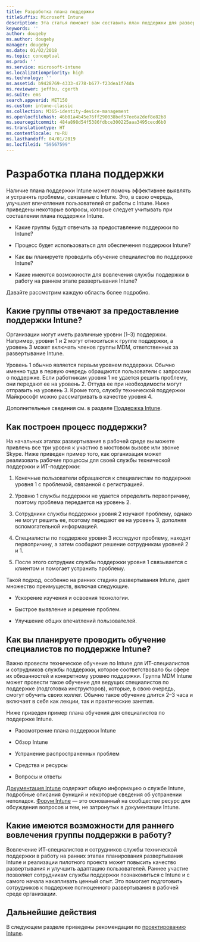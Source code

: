 ```yaml
---
title: Разработка плана поддержки
titleSuffix: Microsoft Intune
description: Эта статья поможет вам составить план поддержки для развертывания Intune.
keywords: ''
author: dougeby
ms.author: dougeby
manager: dougeby
ms.date: 01/02/2018
ms.topic: conceptual
ms.prod: ''
ms.service: microsoft-intune
ms.localizationpriority: high
ms.technology: ''
ms.assetid: b9428769-4333-4778-b677-f23dea1f74da
ms.reviewer: jeffbu, cgerth
ms.suite: ems
search.appverid: MET150
ms.custom: intune-classic
ms.collection: M365-identity-device-management
ms.openlocfilehash: 46b01a4b45e76ff290038bef57ee6a2def8e82b8
ms.sourcegitcommit: 484a898d54f5386fdbce300225aaa3495cecd6b0
ms.translationtype: HT
ms.contentlocale: ru-RU
ms.lasthandoff: 04/01/2019
ms.locfileid: "59567599"
---
```

# <a name="develop-a-support-plan"></a>Разработка плана поддержки

Наличие плана поддержки Intune может помочь эффективнее выявлять и устранять проблемы, связанные с Intune. Это, в свою очередь, улучшает впечатления пользователей от работы с Intune. Ниже приведены некоторые вопросы, которые следует учитывать при составлении плана поддержки Intune.

-   Какие группы будут отвечать за предоставление поддержки по Intune?

-   Процесс будет использоваться для обеспечения поддержки Intune?

-   Как вы планируете проводить обучение специалистов по поддержке Intune?

-   Какие имеются возможности для вовлечения службы поддержки в работу на раннем этапе развертывания Intune?

Давайте рассмотрим каждую область более подробно.

## <a name="which-teams-are-responsible-for-providing-support"></a>Какие группы отвечают за предоставление поддержки Intune?

Организации могут иметь различные уровни (1–3) поддержки. Например, уровни 1 и 2 могут относиться к группе поддержки, а уровень 3 может включать членов группы MDM, ответственных за развертывание Intune.

Уровень 1 обычно является первым уровнем поддержки. Обычно именно туда в первую очередь обращаются пользователи с запросами о поддержке. Если работникам уровня 1 не удается решить проблему, они передают ее на уровень 2. Оттуда ее при необходимости могут отправить на уровень 3. Кроме того, службу технической поддержки Майкрософт можно рассматривать в качестве уровня 4.

Дополнительные сведения см. в разделе [Поддержка Intune](/intune/get-support).

## <a name="what-is-the-support-process"></a>Как построен процесс поддержки?

На начальных этапах развертывания в рабочей среде вы можете привлечь все три уровня к участию в мостовом вызове или звонке Skype. Ниже приведен пример того, как организация может реализовать рабочие процессы для своей службы технической поддержки и ИТ-поддержки:

1.  Конечные пользователи обращаются к специалистам по поддержке уровня 1 с проблемой, связанной с регистрацией.

2.  Уровню 1 службы поддержки не удается определить первопричину, поэтому проблема передается на уровень 2.

3.  Сотрудники службы поддержки уровня 2 изучают проблему, однако не могут решить ее, поэтому передают ее на уровень 3, дополняя вспомогательной информацией.

4.  Специалисты по поддержке уровня 3 исследуют проблему, находят первопричину, а затем сообщают решение сотрудникам уровней 2 и 1.

5.  После этого сотрудник службы поддержки уровня 1 связывается с клиентом и помогает устранить проблему.

Такой подход, особенно на ранних стадиях развертывания Intune, дает множество преимуществ, включая следующие.

-   Ускорение изучения и освоения технологии.

-   Быстрое выявление и решение проблем.

-   Улучшение общих впечатлений пользователей.

## <a name="how-you-plan-to-provide-intune-support-training"></a>Как вы планируете проводить обучение специалистов по поддержке Intune?

Важно провести техническое обучение по Intune для ИТ-специалистов и сотрудников службы поддержки, которое соответствовало бы сфере их обязанностей и конкретному уровню поддержки. Группа MDM Intune может провести такое обучение для ведущих специалистов по поддержке (подготовка инструкторов), которые, в свою очередь, смогут обучить своих коллег. Обычно такое обучение длится 2–3 часа и включает в себя как лекции, так и практические занятия.

Ниже приведен пример плана обучения для специалистов по поддержке Intune.

-   Рассмотрение плана поддержки Intune

-   Обзор Intune

-   Устранение распространенных проблем

-   Средства и ресурсы

-   Вопросы и ответы

[Документация Intune](https://docs.microsoft.com/intune/) содержит общую информацию о службе Intune, подробные описания функций и некоторые сведения об устранении неполадок. [Форум Intune](https://social.technet.microsoft.com/Forums/home) — это основанный на сообществе ресурс для обсуждения вопросов и тем, не затронутых в документации Intune.

## <a name="what-opportunities-are-there-to-involve-the-support-team-earlier"></a>Какие имеются возможности для раннего вовлечения группы поддержки в работу?

Вовлечение ИТ-специалистов и сотрудников службы технической поддержки в работу на ранних этапах планирования развертывания Intune и реализации пилотного проекта может повысить качество развертывания и улучшить адаптацию пользователей. Раннее участие позволяет сотрудникам службы поддержки познакомиться с Intune и с самого начала накапливать ценный опыт. Это помогает подготовить сотрудников к поддержке полноценного развертывания в рабочей среде организации.

## <a name="next-step"></a>Дальнейшие действия

В следующем разделе приведены рекомендации по [проектированию Intune](planning-guide-design.md).
